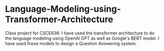 # Language-Modeling-using-Transformer-Architecture
Class project for CSCE636: I have used the transformer architecture to do the language modeling using OpenAI GPT as well as Google's BERT model. I have used these models to design a Question Answering system.
